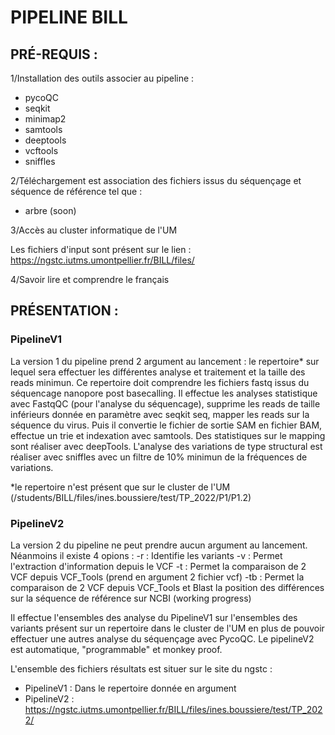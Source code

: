 # PIPELINE BILL

## PRÉ-REQUIS :

1/Installation des outils associer au pipeline :

- pycoQC
- seqkit
- minimap2
- samtools
- deeptools
- vcftools
- sniffles

2/Téléchargement est association des fichiers issus du séquençage et séquence de référence tel que :

- arbre (soon)

3/Accès au cluster informatique de l'UM

Les fichiers d'input sont présent sur le lien : https://ngstc.iutms.umontpellier.fr/BILL/files/

4/Savoir lire et comprendre le français

## PRÉSENTATION :

### PipelineV1 

La version 1 du pipeline prend 2 argument au lancement : le repertoire* sur lequel sera effectuer les différentes analyse et traitement et la taille des reads minimun. Ce repertoire doit comprendre les fichiers fastq issus du séquencage nanopore post basecalling.
Il effectue les analyses statistique avec FastqQC (pour l'analyse du séquencage), supprime les reads de taille inférieurs donnée en paramètre avec seqkit seq, mapper les reads sur la séquence du virus. Puis il convertie le fichier de sortie SAM en fichier BAM, effectue un trie et indexation avec samtools. Des statistiques sur le mapping sont réaliser avec deepTools. L'analyse des variations de type structural est réaliser avec sniffles avec un filtre de 10% minimun de la fréquences de variations.

*le repertoire n'est présent que sur le cluster de l'UM (/students/BILL/files/ines.boussiere/test/TP_2022/P1/P1.2)
### PipelineV2 

La version 2 du pipeline ne peut prendre aucun argument au lancement. Néanmoins il existe 4 opions : 
-r : Identifie les variants 
-v : Permet l'extraction d'information depuis le VCF
-t : Permet la comparaison de 2 VCF depuis VCF_Tools (prend en argument 2 fichier vcf)
-tb : Permet la comparaison de 2 VCF depuis VCF_Tools et Blast la position des différences sur la séquence de référence sur NCBI (working progress)

Il effectue l'ensembles des analyse du PipelineV1 sur l'ensembles des variants présent sur un repertoire dans le cluster de l'UM en plus de pouvoir effectuer une autres analyse du séquençage avec PycoQC. Le pipelineV2 est automatique, "programmable" et monkey proof.

L'ensemble des fichiers résultats est situer sur le site du ngstc :
- PipelineV1 : Dans le repertoire donnée en argument 
- PipelineV2 : https://ngstc.iutms.umontpellier.fr/BILL/files/ines.boussiere/test/TP_2022/
